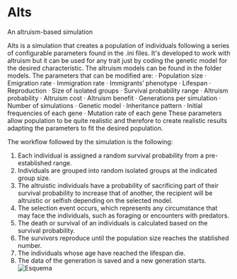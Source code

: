 # Alts
An altruism-based simulation

Alts is a simulation that creates a population of individuals following a series of configurable parameters found in the .ini files. It's developed to work with altruism but it can be used for any trait just by coding the genetic model for the desired characteristic. The altruism models can be found in the folder models. The parameters that can be modified are:
· Population size
· Emigration rate
· Immigration rate
· Immigrants’ phenotype
· Lifespan
· Reproduction
· Size of isolated groups
· Survival probability range
· Altruism probability
· Altruism cost
· Altruism benefit
· Generations per simulation
· Number of simulations
· Genetic model
· Inheritance pattern
· Initial frequencies of each gene
· Mutation rate of each gene
These parameters allow population to be quite realistic and therefore to create realistic results adapting the parameters to fit the desired population.

The workflow followed by the simulation is the following:
1. Each individual is assigned a random survival probability from a pre-established range.
2. Individuals are  grouped into random isolated groups at the indicated group size.
3. The altruistic individuals have a probability of sacrificing part of their survival probability to increase that of another, the recipient will be altruistic or selfish depending on the selected model.
4. The selection event occurs, which represents any circumstance that may face the individuals, such as foraging or encounters with predators.
5. The death or survival of an individuals is calculated based on the survival probability.
6. The survivors reproduce until the population size reaches the stablished number.
7. The individuals whose age have reached the lifespan die.
8. The data of the generation is saved and a new generation starts.
![Esquema](https://user-images.githubusercontent.com/96572489/169365680-b8f6d281-423b-4ec1-94e6-eebbd5970bff.png)

